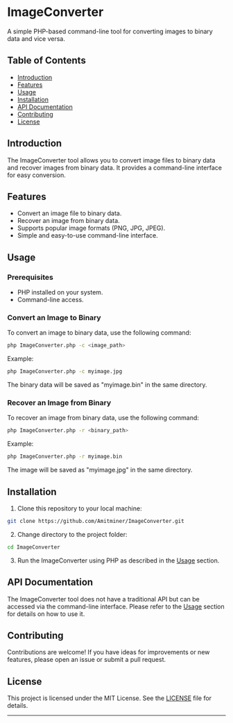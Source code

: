 # ImageConverter

A simple PHP-based command-line tool for converting images to binary data and vice versa.

## Table of Contents

- [Introduction](#introduction)
- [Features](#features)
- [Usage](#usage)
- [Installation](#installation)
- [API Documentation](#api-documentation)
- [Contributing](#contributing)
- [License](#license)

## Introduction

The ImageConverter tool allows you to convert image files to binary data and recover images from binary data. It provides a command-line interface for easy conversion.

## Features

- Convert an image file to binary data.
- Recover an image from binary data.
- Supports popular image formats (PNG, JPG, JPEG).
- Simple and easy-to-use command-line interface.

## Usage

### Prerequisites

- PHP installed on your system.
- Command-line access.

### Convert an Image to Binary

To convert an image to binary data, use the following command:

```sh
php ImageConverter.php -c <image_path>
```

Example:

```sh
php ImageConverter.php -c myimage.jpg
```

The binary data will be saved as "myimage.bin" in the same directory.

### Recover an Image from Binary

To recover an image from binary data, use the following command:

```sh
php ImageConverter.php -r <binary_path>
```

Example:

```sh
php ImageConverter.php -r myimage.bin
```

The image will be saved as "myimage.jpg" in the same directory.

## Installation

1. Clone this repository to your local machine:

```sh
git clone https://github.com/Amitminer/ImageConverter.git
```

2. Change directory to the project folder:

```sh
cd ImageConverter
```

3. Run the ImageConverter using PHP as described in the [Usage](#usage) section.

## API Documentation

The ImageConverter tool does not have a traditional API but can be accessed via the command-line interface. Please refer to the [Usage](#usage) section for details on how to use it.

## Contributing

Contributions are welcome! If you have ideas for improvements or new features, please open an issue or submit a pull request.

## License

This project is licensed under the MIT License. See the [LICENSE](LICENSE) file for details.

---
